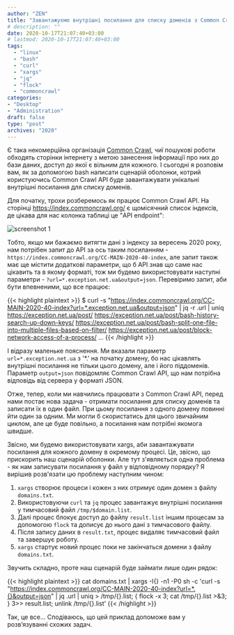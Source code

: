 ```yaml
---
author: "ZEN"
title: "Завантажуємо внутрішні посилання для списку доменів з Common Crawl API"
# description: ""
date: 2020-10-17T21:07:40+03:00
# lastmod: 2020-10-17T21:07:40+03:00
tags:
  - "linux"
  - "bash"
  - "curl"
  - "xargs"
  - "jq"
  - "flock"
  - "commoncrawl"
categories:
- "Desktop"
- "Administration"
draft: false
type: "post"
archives: "2020"
---
```


Є така некомерційна організація [Common Crawl](http://commoncrawl.org/), чиї пошукові роботи обходять сторінки інтернету з метою занесення інформації про них до бази даних, доступ до якої є вільним для кожного. І сьогодні я розповім вам, як за допомогою bash написати сценарій оболонки, котрий користуючись Common Crawl API буде завантажувати унікальні внутрішні посилання для списку доменів.

<!--more-->

Для початку, трохи розберемось як працює Common Crawl API. На сторінці https://index.commoncrawl.org/ є щомісячний список індексів, де цікава для нас колонка таблиці це "API endpoint":

![screenshot 1](/images/2020/commoncrawl/index.png#center "Common Crawl Index")

Тобто, якщо ми бажаємо витягти дані з індексу за вересень 2020 року, нам потрібен запит до API за ось таким посиланням - `https://index.commoncrawl.org/CC-MAIN-2020-40-index`, але запит також має ще містити додаткові параметри, що б API знав що саме нас цікавить та в якому форматі, тож ми будемо використовувати наступні параметри - `?url=*.exception.net.ua&output=json`. Перевіримо запит, аби бути впевненими, що все працює:

{{< highlight plaintext >}}
$ curl -s "https://index.commoncrawl.org/CC-MAIN-2020-40-index?url=*.exception.net.ua&output=json" | jq -r .url | uniq
https://exception.net.ua/post/
https://exception.net.ua/post/bash-history-search-up-down-keys/
https://exception.net.ua/post/bash-split-one-file-into-multiple-files-based-on-filter/
https://exception.net.ua/post/block-network-access-of-a-process/
...
{{< /highlight >}}

І відразу маленьке пояснення. Ми вказали параметр `url=*.exception.net.ua` з '*.' на початку домену, бо наc цікавлять внутрішні посилання не тільки цього домену, але і його піддоменів. Параметр `output=json` повідомляє Common Crawl API, що нам потрібна відповідь від сервера у форматі JSON.

Отже, тепер, коли ми навчились працювати з Common Crawl API, перед нами постає нова задача - отримати посилання для списку доменів та записати їх в один файл. При цьому посилання з одного домену повинні йти один за одним. Ми могли б скористатись для цього звичайним циклом, але це буде повільно, а посилання нам потрібні якомога швидше.

Звісно, ми будемо використовувати xargs, аби завантажувати посилання для кожного домену в окремому процесі. Це, звісно, що прискорить наш сценарій оболонки. Але тут з'являється одна проблема - як нам записувати посилання у файл у відповідному порядку? Я вирішив розв'язати цю проблему наступним чином:

1. `xargs` створює процеси і кожен з них отримує один домен з файлу `domains.txt`.
2. Використовуючи `curl` та `jq` процес завантажує внутрішні посилання у тимчасовий файл `/tmp/$domain.list`.
3. Далі процес блокує доступ до файлу `result.list` іншим процесам за допомогою `flock` та дописує до нього дані з тимчасового файлу.
4. Після запису даних в `result.txt`, процес видаляє тимчасовий файл та завершує роботу.
5. `xargs` стартує новий процес поки не закінчаться домени з файлу `domains.txt`.

Звучить складно, проте наш сценарій буде займати лише один рядок:

{{< highlight plaintext >}}
cat domains.txt | xargs -I{} -n1 -P0 sh -c 'curl -s "https://index.commoncrawl.org/CC-MAIN-2020-40-index?url=*.{}&output=json" | jq .url | uniq > /tmp/{}.list; { flock -x 3; cat /tmp/{}.list >&3; } 3>> result.list; unlink /tmp/{}.list'
{{< /highlight >}}

Так, це все... Сподіваюсь, що цей приклад допоможе вам у розв’язуванні схожих задач.
